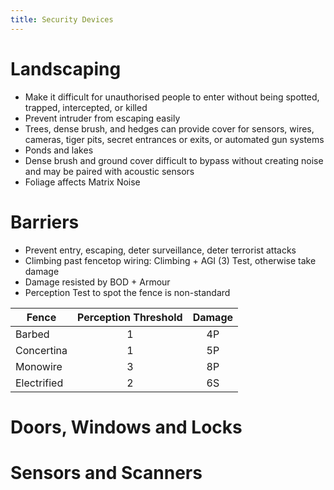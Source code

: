 ```yaml
---
title: Security Devices
---
```


# Landscaping

- Make it difficult for unauthorised people to enter without being spotted, trapped, intercepted, or killed
- Prevent intruder from escaping easily
- Trees, dense brush, and hedges can provide cover for sensors, wires, cameras, tiger pits, secret entrances or exits, or automated gun systems
- Ponds and lakes
- Dense brush and ground cover difficult to bypass without creating noise and may be paired with acoustic sensors
- Foliage affects Matrix Noise

# Barriers

- Prevent entry, escaping, deter surveillance, deter terrorist attacks
- Climbing past fencetop wiring: Climbing + AGI (3) Test, otherwise take damage
- Damage resisted by BOD + Armour
- Perception Test to spot the fence is non-standard

| Fence       | Perception Threshold | Damage |
| ----------- |:--------------------:|:------:|
| Barbed      |          1           |   4P   |
| Concertina  |          1           |   5P   |
| Monowire    |          3           |   8P   |
| Electrified |          2           |   6S   |

# Doors, Windows and Locks

# Sensors and Scanners
